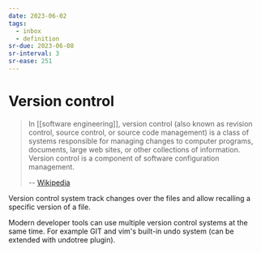 ```yaml
---
date: 2023-06-02
tags:
  - inbox
  - definition
sr-due: 2023-06-08
sr-interval: 3
sr-ease: 251
---
```


# Version control

> In [[software engineering]], version control (also known as revision control,
> source control, or source code management) is a class of systems responsible
> for managing changes to computer programs, documents, large web sites, or
> other collections of information. Version control is a component of software
> configuration management.
>
> -- [Wikipedia](https://en.wikipedia.org/wiki/Version_control)

Version control system track changes over the files and allow recalling a
specific version of a file.

Modern developer tools can use multiple version control systems at the same
time. For example GIT and vim's built-in undo system (can be extended with
undotree plugin).
